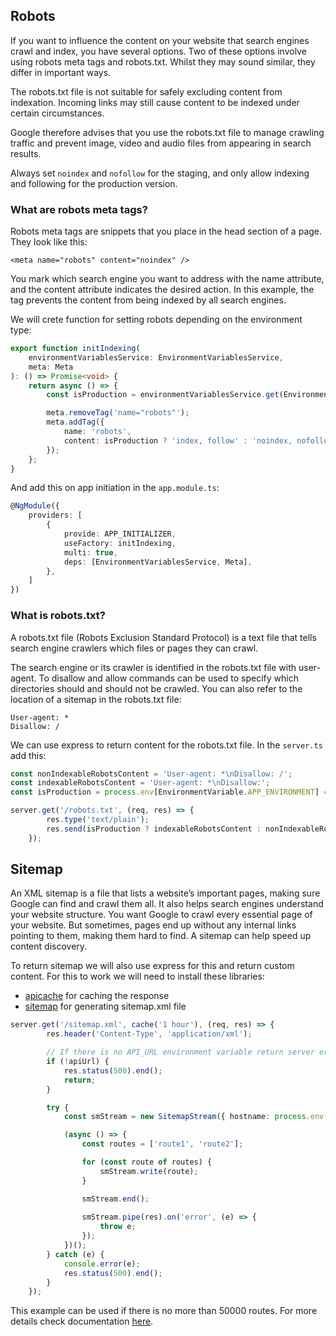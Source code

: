 ## Robots
If you want to influence the content on your website that search engines crawl and index, you have several options. Two of these options involve using robots meta tags and robots.txt. Whilst they may sound similar, they differ in important ways.

The robots.txt file is not suitable for safely excluding content from indexation. Incoming links may still cause content to be indexed under certain circumstances.

Google therefore advises that you use the robots.txt file to manage crawling traffic and prevent image, video and audio files from appearing in search results.

Always set `noindex` and `nofollow` for the staging, and only allow indexing and following for the production version.

### What are robots meta tags?
Robots meta tags are snippets that you place in the head section of a page. They look like this:

`<meta name="robots" content="noindex" />`

You mark which search engine you want to address with the name attribute, and the content attribute indicates the desired action. In this example, the tag prevents the content from being indexed by all search engines.

We will crete function for setting robots depending on the environment type:

```typescript
export function initIndexing(
	environmentVariablesService: EnvironmentVariablesService,
	meta: Meta
): () => Promise<void> {
	return async () => {
		const isProduction = environmentVariablesService.get(EnvironmentVariable.APP_ENVIRONMENT) === 'production';

		meta.removeTag('name="robots"');
		meta.addTag({
			name: 'robots',
			content: isProduction ? 'index, follow' : 'noindex, nofollow',
		});
	};
}
```

And add this on app initiation in the `app.module.ts`:

```typescript
@NgModule({
    providers: [
        {
            provide: APP_INITIALIZER,
            useFactory: initIndexing,
            multi: true,
            deps: [EnvironmentVariablesService, Meta],
        },
    ]
})
```

### What is robots.txt?
A robots.txt file (Robots Exclusion Standard Protocol) is a text file that tells search engine crawlers which files or pages they can crawl.

The search engine or its crawler is identified in the robots.txt file with user-agent. To disallow and allow commands can be used to specify which directories should and should not be crawled. You can also refer to the location of a sitemap in the robots.txt file: 

```text
User-agent: *
Disallow: /
```

We can use express to return content for the robots.txt file. In the `server.ts` add this:

```typescript
const nonIndexableRobotsContent = 'User-agent: *\nDisallow: /';
const indexableRobotsContent = 'User-agent: *\nDisallow:';
const isProduction = process.env[EnvironmentVariable.APP_ENVIRONMENT] === 'production';

server.get('/robots.txt', (req, res) => {
		res.type('text/plain');
		res.send(isProduction ? indexableRobotsContent : nonIndexableRobotsContent);
	});
```

## Sitemap
An XML sitemap is a file that lists a website’s important pages, making sure Google can find and crawl them all. It also helps search engines understand your website structure. You want Google to crawl every essential page of your website. But sometimes, pages end up without any internal links pointing to them, making them hard to find. A sitemap can help speed up content discovery.

To return sitemap we will also use express for this and return custom content. For this to work we will need to install these libraries:
- [apicache](https://www.npmjs.com/package/apicache) for caching the response
- [sitemap](https://www.npmjs.com/package/sitemap) for generating sitemap.xml file

```typescript
server.get('/sitemap.xml', cache('1 hour'), (req, res) => {
		res.header('Content-Type', 'application/xml');

		// If there is no API_URL environment variable return server error and stop creating sitemap
		if (!apiUrl) {
			res.status(500).end();
			return;
		}

		try {
			const smStream = new SitemapStream({ hostname: process.env[EnvironmentVariable.APP_URL] });

			(async () => {
				const routes = ['route1', 'route2'];

				for (const route of routes) {
					smStream.write(route);
				}

				smStream.end();
				
				smStream.pipe(res).on('error', (e) => {
					throw e;
				});
			})();
		} catch (e) {
			console.error(e);
			res.status(500).end();
		}
	});
```
This example can be used if there is no more than 50000 routes. For more details check documentation [here](https://www.npmjs.com/package/sitemap).

